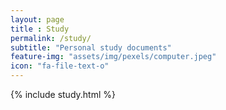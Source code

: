 ```yaml
---
layout: page
title : Study
permalink: /study/
subtitle: "Personal study documents"
feature-img: "assets/img/pexels/computer.jpeg"
icon: "fa-file-text-o"
---
```


{% include study.html %}
